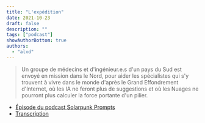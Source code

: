 ```yaml
---
title: "L'expédition"
date: 2021-10-23
draft: false
description: ""
tags: ["podcast"]
showAuthorBottom: true
authors:
  - "alxd"
---
```


> Un groupe de médecins et d'ingénieur.e.s d'un pays du Sud est envoyé en mission dans le Nord, pour aider les spécialistes qui s'y trouvent à vivre dans le monde d'après le Grand Effondrement d'Internet, où les IA ne feront plus de suggestions et où les Nuages ne pourront plus calculer la force portante d'un pilier.


- [Épisode du podcast Solarpunk Prompts](https://podcast.tomasino.org/@SolarpunkPrompts/episodes/the-expedition)
- [Transcription](https://wiki.tomasino.org/writing/Solarpunk-Prompts---The-Expedition)

